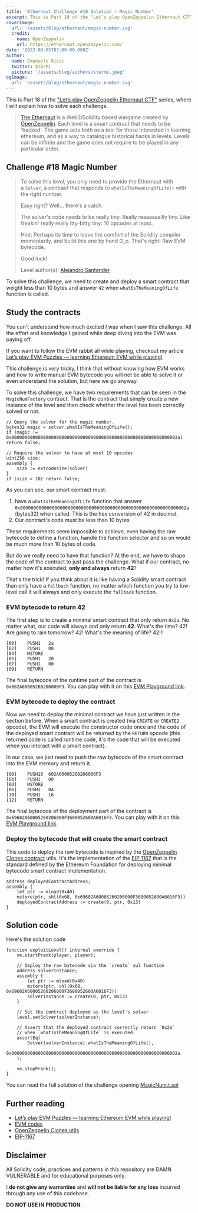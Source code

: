 ```yaml
---
title: 'Ethernaut Challenge #18 Solution — Magic Number'
excerpt: This is Part 18 of the "Let’s play OpenZeppelin Ethernaut CTF" series, where I will explain how to solve each challenge.</br></br>To solve this challenge, we need to create and deploy a smart contract that weight less than 10 bytes and answer `42` when `whatIsTheMeaningOfLife` function is called.
coverImage:
  url: '/assets/blog/ethernaut/magic-number.svg'
  credit:
    name: OpenZeppelin
    url: https://ethernaut.openzeppelin.com/
date: '2022-08-05T07:00:00.000Z'
author:
  name: Emanuele Ricci
  twitter: StErMi
  picture: '/assets/blog/authors/stermi.jpeg'
ogImage:
  url: '/assets/blog/ethernaut/magic-number.svg'
---
```


This is Part 18 of the ["Let’s play OpenZeppelin Ethernaut CTF"](https://stermi.medium.com/lets-play-ethernaut-ctf-learning-solidity-security-while-playing-1678bd6db3c4) series, where I will explain how to solve each challenge.

> [The Ethernaut](https://ethernaut.openzeppelin.com/) is a Web3/Solidity based wargame created by [OpenZeppelin](https://openzeppelin.com/).
> Each level is a smart contract that needs to be 'hacked'. The game acts both as a tool for those interested in learning ethereum, and as a way to catalogue historical hacks in levels. Levels can be infinite and the game does not require to be played in any particular order.

## Challenge #18 Magic Number

> To solve this level, you only need to provide the Ethernaut with a `Solver`, a contract that responds to `whatIsTheMeaningOfLife()` with the right number.
>
> Easy right? Well... there's a catch.
>
> The solver's code needs to be really tiny. Really reaaaaaallly tiny. Like freakin' really really itty-bitty tiny: 10 opcodes at most.
>
> Hint: Perhaps its time to leave the comfort of the Solidity compiler momentarily, and build this one by hand O_o. That's right: Raw EVM bytecode.
>
> Good luck!
>
> Level author(s): [Alejandro Santander](https://github.com/ajsantander)

To solve this challenge, we need to create and deploy a smart contract that weight less than 10 bytes and answer `42` when `whatIsTheMeaningOfLife` function is called.

## Study the contracts

You can't understand how much excited I was when I saw this challenge. All the effort and knowledge I gained while deep diving into the EVM was paying off.

If you want to follow the EVM rabbit all while playing, checkout my article [Let’s play EVM Puzzles — learning Ethereum EVM while playing!](https://stermi.xyz/blog/lets-play-evm-puzzles)

This challenge is very tricky, I think that without knowing how EVM works and how to write manual EVM bytecode you will not be able to solve it or even understand the solution, but here we go anyway.

To solve this challenge, we have two requirements that can be seen in the `MagicNumFactory` contract. That is the contract that simply create a new instance of the level and then check whether the level has been correctly solved or not.

```solidity
// Query the solver for the magic number.
bytes32 magic = solver.whatIsTheMeaningOfLife();
if (magic != 0x000000000000000000000000000000000000000000000000000000000000002a) return false;

// Require the solver to have at most 10 opcodes.
uint256 size;
assembly {
    size := extcodesize(solver)
}
if (size > 10) return false;
```

As you can see, our smart contract must:

1. have a `whatIsTheMeaningOfLife` function that answer `0x000000000000000000000000000000000000000000000000000000000000002a` (bytes32) when called. This is the hex conversion of 42 in decimal.
2. Our contract's code must be less than 10 bytes

These requirements seem impossible to achieve, even having the raw bytecode to define a function, handle the function selector and so on would be much more than 10 bytes of code.

But do we really need to have that function? At the end, we have to shape the code of the contract to just pass the challenge. What if our contract, no matter how it's executed, **only and always** return **42**?

That's the trick! If you think about it is like having a Solidity smart contract than only have a `fallback` function, no matter which function you try to low-level call it will always and only execute the `fallback` function.

### EVM bytecode to return 42

The first step is to create a minimal smart contract that only return `0x2a`. No matter what, our code will always and only return **42**. What's the time? 42! Are going to rain tomorrow? 42! What's the meaning of life? 42!!!

```
[00]    PUSH1   2a
[02]    PUSH1   00
[04]    MSTORE
[05]    PUSH1   20
[07]    PUSH1   00
[09]    RETURN
```

The final bytecode of the runtime part of the contract is `0x602A60005260206000F3`. You can play with it on this [EVM Playground link](https://www.evm.codes/playground?unit=Wei&codeType=Mnemonic&code='z0x4wMSTORE~3wRETURN'~yzzPUSH1%20y%5Cnw2~0y%01wyz~_).

### EVM bytecode to deploy the contract

Now we need to deploy the minimal contract we have just written in the section before. When a smart contract is created (via `CREATE` or `CREATE2` opcode), the EVM will execute the constructor code once and the code of the deployed smart contract will be returned by the `RETURN` opcode (this returned code is called runtime code, it's the code that will be executed when you interact with a smart contract).

In our case, we just need to push the raw bytecode of the smart contract into the EVM memory and return it.

```
[00]    PUSH10  602A60005260206000F3
[0b]    PUSH1   00
[0d]    MSTORE
[0e]    PUSH1   0A
[10]    PUSH1   16
[12]    RETURN
```

The final bytecode of the deployment part of the contract is `0x69602A60005260206000F3600052600A6016F3`. You can play with it on this [EVM Playground link](https://www.evm.codes/playground?unit=Wei&codeType=Bytecode&code='69z2A~20z00F3~0Az16F3'~z0052zz60%01z~_).

### Deploy the bytecode that will create the smart contract

This code to deploy the raw bytecode is inspired by the [OpenZeppelin Clones contract](https://github.com/OpenZeppelin/openzeppelin-contracts/blob/master/contracts/proxy/Clones.sol) utils. It's the implementation of the [EIP 1167](https://eips.ethereum.org/EIPS/eip-1167) that is the standard defined by the Ethereum Foundation for deploying minimal bytecode smart contract implementation.

```solidity
address deployedContractAddress;
assembly {
    let ptr := mload(0x40)
    mstore(ptr, shl(0x68, 0x69602A60005260206000F3600052600A6016F3))
    deployedContractAddress := create(0, ptr, 0x13)
}
```

## Solution code

Here's the solution code

```solidity
function exploitLevel() internal override {
    vm.startPrank(player, player);

    // Deploy the raw bytecode via the `create` yul function
    address solverInstance;
    assembly {
        let ptr := mload(0x40)
        mstore(ptr, shl(0x68, 0x69602A60005260206000F3600052600A6016F3))
        solverInstance := create(0, ptr, 0x13)
    }

    // Set the contract deployed as the level's solver
    level.setSolver(solverInstance);

    // Assert that the deployed contract correctly return `0x2a`
    // when `whatIsTheMeaningOfLife` is executed
    assertEq(
        Solver(solverInstance).whatIsTheMeaningOfLife(),
        0x000000000000000000000000000000000000000000000000000000000000002a
    );

    vm.stopPrank();
}
```

You can read the full solution of the challenge opening [MagicNum.t.sol](https://github.com/StErMi/foundry-ethernaut/blob/main/test/MagicNum.t.sol)

## Further reading

- [Let’s play EVM Puzzles — learning Ethereum EVM while playing!](https://stermi.xyz/blog/lets-play-evm-puzzles)
- [EVM codes](https://www.evm.codes/)
- [OpenZeppelin Clones utils](https://github.com/OpenZeppelin/openzeppelin-contracts/blob/master/contracts/proxy/Clones.sol)
- [EIP-1167](https://eips.ethereum.org/EIPS/eip-1167)

## Disclaimer

All Solidity code, practices and patterns in this repository are DAMN VULNERABLE and for educational purposes only.

I **do not give any warranties** and **will not be liable for any loss** incurred through any use of this codebase.

**DO NOT USE IN PRODUCTION**.

